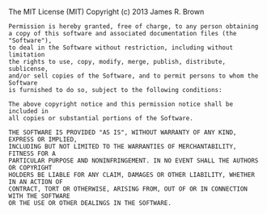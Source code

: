   The MIT License (MIT)
	Copyright (c) 2013 James R. Brown
	
	Permission is hereby granted, free of charge, to any person obtaining 
	a copy of this software and associated documentation files (the "Software"), 
	to deal in the Software without restriction, including without limitation 
	the rights to use, copy, modify, merge, publish, distribute, sublicense, 
	and/or sell copies of the Software, and to permit persons to whom the Software 
	is furnished to do so, subject to the following conditions:
	
	The above copyright notice and this permission notice shall be included in 
	all copies or substantial portions of the Software.
	
	THE SOFTWARE IS PROVIDED "AS IS", WITHOUT WARRANTY OF ANY KIND, EXPRESS OR IMPLIED, 
	INCLUDING BUT NOT LIMITED TO THE WARRANTIES OF MERCHANTABILITY, FITNESS FOR A 
	PARTICULAR PURPOSE AND NONINFRINGEMENT. IN NO EVENT SHALL THE AUTHORS OR COPYRIGHT 
	HOLDERS BE LIABLE FOR ANY CLAIM, DAMAGES OR OTHER LIABILITY, WHETHER IN AN ACTION OF 
	CONTRACT, TORT OR OTHERWISE, ARISING FROM, OUT OF OR IN CONNECTION WITH THE SOFTWARE 
	OR THE USE OR OTHER DEALINGS IN THE SOFTWARE.
